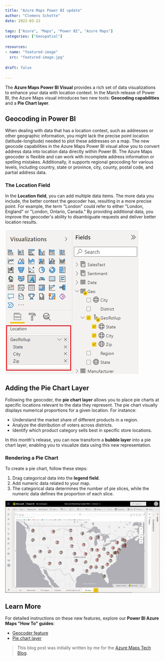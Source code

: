 ```yaml
---
title: "Azure Maps Power BI update"
author: "Clemens Schotte"
date: 2022-03-22

tags: ["Azure", "Maps", "Power BI", "Azure Maps"]
categories: ["Geospatial"]

resources:
- name: "featured-image"
  src: "featured-image.jpg"

draft: false

---
```


The **Azure Maps Power BI Visual** provides a rich set of data visualizations to enhance your data with location context. In the March release of Power BI, the Azure Maps visual introduces two new tools: **Geocoding capabilities** and a **Pie Chart layer**.

## Geocoding in Power BI

When dealing with data that has a location context, such as addresses or other geographic information, you might lack the precise point location (latitude-longitude) needed to plot these addresses on a map. The new geocode capabilities in the Azure Maps Power BI visual allow you to convert address data into location data directly within Power BI. The Azure Maps geocoder is flexible and can work with incomplete address information or spelling mistakes. Additionally, it supports regional geocoding for various levels, including country, state or province, city, county, postal code, and partial address data.

### The Location Field

In the **Location field**, you can add multiple data items. The more data you include, the better context the geocoder has, resulting in a more precise point. For example, the term "London" could refer to either "London, England" or "London, Ontario, Canada." By providing additional data, you improve the geocoder's ability to disambiguate requests and deliver better location results.

![Azure Maps Power BI Location Field](powerbi.jpg)

## Adding the Pie Chart Layer

Following the geocoder, the **pie chart layer** allows you to place pie charts at specific locations relevant to the data they represent. The pie chart visually displays numerical proportions for a given location. For instance:
- Understand the market share of different products in a region.
- Analyze the distribution of voters across districts.
- Identify which product category sells best in specific store locations.

In this month's release, you can now transform a **bubble layer** into a pie chart layer, enabling you to visualize data using this new representation.

### Rendering a Pie Chart

To create a pie chart, follow these steps:
1. Drag categorical data into the **legend field**.
2. Add numeric data related to your map.
3. The categorical data determines the number of pie slices, while the numeric data defines the proportion of each slice.

![Azure Maps Power BI Pie Chart](piechart.jpg)

## Learn More

For detailed instructions on these new features, explore our **Power BI Azure Maps "How To" guides**:
- [Geocoder feature](https://docs.microsoft.com/en-us/azure/azure-maps/power-bi-visual-geocode)
- [Pie chart layer](https://docs.microsoft.com/en-us/azure/azure-maps/power-bi-visual-add-pie-chart-layer)

> This blog post was initially written by me for the [Azure Maps Tech Blog](https://blog.azuremaps.com).